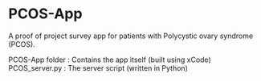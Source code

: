 # PCOS-App
A proof of project survey app for patients with Polycystic ovary syndrome (PCOS).

PCOS-App folder : Contains the app itself (built using xCode)
PCOS_server.py  : The server script (written in Python)
